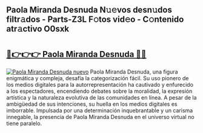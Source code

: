 ## Paola Miranda Desnuda N𝚞𝚎vos desn𝚞dos filtr𝚊dos - Parts-Z3L F𝚘tos vid𝚎o - C𝚘ntenido atr𝚊ctivo O0sxk

# <h2><a href="http://mb2k5fb.tromn.icu/?c=Paola+Miranda+Desnuda">🔗👉👉👉 Paola Miranda Desnuda 🔗🔗</a></h2>

[![Paola Miranda Desnuda nuevo](https://i.imgur.com/pEAQMta.gif)](http://mb2k5fb.tromn.icu/?c=Paola+Miranda+Desnuda)
Paola Miranda Desnuda, una figura enigmática y compleja, desafía la categorización fácil. Su uso pionero de los medios digitales para la autorrepresentación ha cautivado y enfurecido a los espectadores, encendiendo debates sobre la moralidad, la expresión artística y la naturaleza evolutiva de las comunidades en línea. A pesar de la ambigüedad de sus intenciones, su huella en los medios digitales es imborrable. Impulsada por una determinación inquebrantable y un carisma innegable, la presencia de Paola Miranda Desnuda en el universo virtual no tiene paralelo.
